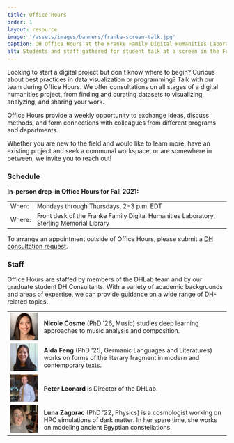 ```yaml
---
title: Office Hours
order: 1
layout: resource
image: '/assets/images/banners/franke-screen-talk.jpg'
caption: DH Office Hours at the Franke Family Digital Humanities Laboratory. Photo by Mara Lavitt.
alt: Students and staff gathered for student talk at a screen in the Franke Family Digital Humanities Laboratory.
---
```


Looking to start a digital project but don't know where to begin? Curious about best practices in data visualization or programming? Talk with our team during Office Hours. We offer consultations on all stages of a digital humanities project, from finding and curating datasets to visualizing, analyzing, and sharing your work.
 
Office Hours provide a weekly opportunity to exchange ideas, discuss methods, and form connections with colleagues from different programs and departments.
 
Whether you are new to the field and would like to learn more, have an existing project and seek a communal workspace, or are somewhere in between, we invite you to reach out! 
 
 
### Schedule

**In-person drop-in Office Hours for Fall 2021:**

<table>
  <tbody>
    <tr>
      <td>When:</td>
      <td>Mondays through Thursdays, 2-3 p.m. EDT</td>
    </tr>
    <tr>
      <td>Where:</td>
      <td>Front desk of the Franke Family Digital Humanities Laboratory, Sterling Memorial Library</td>
    </tr>
  </tbody>
</table>

To arrange an appointment outside of Office Hours, please submit a <a href='https://docs.google.com/forms/d/e/1FAIpQLSe4Lyo8EEdoiTLosfnmOUNEsZZToCD_n7dZ10ypCerw4diJGA/viewform' target='_blank'>DH consultation request</a>. 
 
 
### Staff

Office Hours are staffed by members of the DHLab team and by our graduate student DH Consultants. With a variety of academic backgrounds and areas of expertise, we can provide guidance on a wide range of DH-related topics.

<table>
  <tbody>
    <tr>
	     <td><img src='/assets/images/about/consultant_cosme.jpg' alt='DH Consultant Nicole Cosme' width='200'></td>
	     <td><b>Nicole Cosme</b> (PhD ’26, Music) studies deep learning approaches to music analysis and composition.</td>
	   </tr>
	   <tr>
	     <td><img src='/assets/images/about/consultant_feng.jpg' alt='DH Consultant Aida Feng' width='200'></td>
	     <td><b>Aida Feng</b> (PhD ’25, Germanic Languages and Literatures) works on forms of the literary fragment in modern and contemporary texts.</td>
	   </tr>
	   <tr>
	     <td><img src='/assets/images/about/team/PL-sq.jpg' alt='DHLab Director Peter Leonard' width='200'></td>
	     <td><b>Peter Leonard</b> is Director of the DHLab.</td>
	   </tr>
	   <tr>
	     <td><img src='/assets/images/about/consultant_zagorac.jpg' alt='DH Consultant Luna Zagorac' width='200'></td>
	     <td><b>Luna Zagorac</b> (PhD ’22, Physics) is a cosmologist working on HPC simulations of dark matter. In her spare time, she works on modeling ancient Egyptian constellations.</td>
	   </tr>
  </tbody>
</table>
